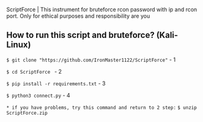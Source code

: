 ScriptForce | This instrument for bruteforce rcon password with ip and rcon port.
Only for ethical purposes and responsibility are you

## How to run this script and bruteforce? (Kali-Linux)

`$ git clone "https://github.com/IronMaster1122/ScriptForce"` - 1

`$ cd ScriptForce ` - 2

`$ pip install -r requirements.txt` - 3

`$ python3 connect.py` - 4

`* if you have problems, try this command and return to 2 step:`
`$ unzip ScriptForce.zip`
